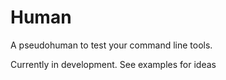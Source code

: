 # Human

A pseudohuman to test your command line tools.

Currently in development. See examples for ideas